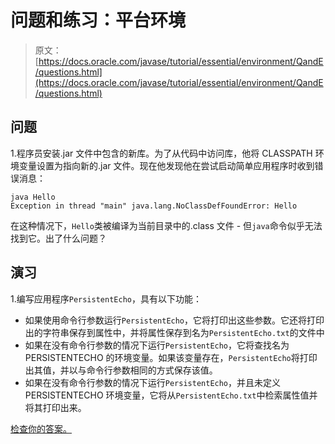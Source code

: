 # 问题和练习：平台环境

> 原文： [https://docs.oracle.com/javase/tutorial/essential/environment/QandE/questions.html](https://docs.oracle.com/javase/tutorial/essential/environment/QandE/questions.html)

## 问题

1.程序员安装.jar 文件中包含的新库。为了从代码中访问库，他将 CLASSPATH 环境变量设置为指向新的.jar 文件。现在他发现他在尝试启动简单应用程序时收到错误消息：

```
java Hello
Exception in thread "main" java.lang.NoClassDefFoundError: Hello
```

在这种情况下，`Hello`类被编译为当前目录中的.class 文件 - 但`java`命令似乎无法找到它。出了什么问题？

## 演习

1.编写应用程序`PersistentEcho`，具有以下功能：

*   如果使用命令行参数运行`PersistentEcho`，它将打印出这些参数。它还将打印出的字符串保存到属性中，并将属性保存到名为`PersistentEcho.txt`的文件中
*   如果在没有命令行参数的情况下运行`PersistentEcho`，它将查找名为 PERSISTENTECHO 的环境变量。如果该变量存在，`PersistentEcho`将打印出其值，并以与命令行参数相同的方式保存该值。
*   如果在没有命令行参数的情况下运行`PersistentEcho`，并且未定义 PERSISTENTECHO 环境变量，它将从`PersistentEcho.txt`中检索属性值并将其打印出来。

[检查你的答案。](answers.html)